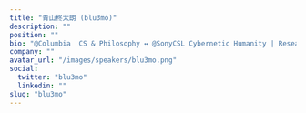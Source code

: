 ```yaml
---
title: "青山柊太朗 (blu3mo)"
description: ""
position: ""
bio: "@Columbia  CS & Philosophy ↔ @SonyCSL Cybernetic Humanity | Research in XR Collaboration, AI-mediated Communication and Deliberation ⿻"
company: ""
avatar_url: "/images/speakers/blu3mo.png"
social:
  twitter: "blu3mo"
  linkedin: ""
slug: "blu3mo"
---
```

